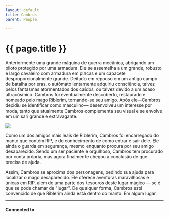 ```yaml
---
layout: default
title: Cambros
parent: People

---
```


# {{ page.title }}

Anteriormente uma grande máquina de guerra mecânica, abrigando um piloto protegido por uma armadura. Ele se assemelha a um grande, robusto e largo cavaleiro com armadura em placas e um capacete desproporcionalmente grande. Deitado em repouso em um antigo campo de batalha por eras, o autômato lentamente adquiriu consciência, talvez pelos fantasmas atormentados dos caídos, ou talvez devido a um acaso ultracósmico. Cambros foi eventualmente descoberto, restaurado e nomeado pelo mago Riblerim, tornando-se seu amigo. Após ele—Cambros decidiu se identificar como masculino— desenvolveu um interesse por moda, tanto que atualmente Cambros complementa seu visual e se envolve em um sari grande e extravagante.

![](https://i.imgur.com/yBbWFtw.png)

Como um dos amigos mais leais de Riblerim, Cambros foi encarregado do manto que contém RIP, e do conhecimento de como entrar e sair dele. Ele ainda o guarda em segurança, mesmo enquanto procura por seu amigo desaparecido. Sendo um ser paciente e orgulhoso, Cambros tem procurado por conta própria, mas agora finalmente chegou à conclusão de que precisa de ajuda.

Assim, Cambros se aproxima dos personagens, pedindo sua ajuda para localizar o mago desaparecido. Ele oferece aventuras maravilhosas e únicas em RIP, além de uma parte dos tesouros deste lugar mágico — se é que se pode chamar de "lugar". De qualquer forma, Cambros está convencido de que Riblerim ainda está dentro do manto. Em algum lugar.

---
#### Connected to

<!-- QueryToSerialize: LIST without ID "["+ title + "](https://terra-campaigns.github.io/"+ regexreplace(file.path, ".md", "") + ")" + ", from " + regexreplace(file.folder, "hostile/", "") FROM ([[]]) OR outgoing([[]]) WHERE file.name != this.file.name SORT file.folder DESC -->

